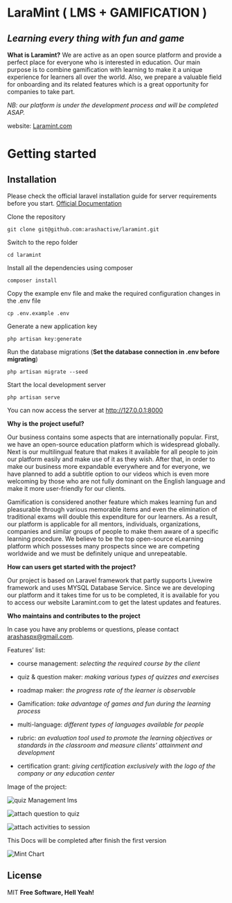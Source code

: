 
  

# LaraMint ( LMS + GAMIFICATION )

## _Learning every thing with fun and game_

  
**What is Laramint?**
We are active as an open source platform and provide a perfect place for everyone who is interested in education. Our main purpose is to combine gamification with learning to make it a unique experience for learners all over the world. Also, we prepare a valuable field for onboarding and its related features which is a great opportunity for companies to take part.

*NB: our platform is under the development process and will be completed ASAP.*


website: [Laramint.com](https://laramint.com)

  
# Getting started

## Installation

Please check the official laravel installation guide for server requirements before you start. 
[Official Documentation](https://laravel.com/docs/9.x/installation)

Clone the repository

    git clone git@github.com:arashactive/laramint.git

Switch to the repo folder

    cd laramint

Install all the dependencies using composer

    composer install

Copy the example env file and make the required configuration changes in the .env file

    cp .env.example .env

Generate a new application key

    php artisan key:generate


Run the database migrations (**Set the database connection in .env before migrating**)

    php artisan migrate --seed

Start the local development server

    php artisan serve

You can now access the server at http://127.0.0.1:8000




**Why is the project useful?**

Our business contains some aspects that are internationally popular. First, we have an open-source education platform which is widespread globally. Next is our multilingual feature that makes it available for all people to join our platform easily and make use of it as they wish. After that, in order to make our business more expandable everywhere and for everyone, we have planned to add a subtitle option to our videos which is even more welcoming by those who are not fully dominant on the English language and make it more user-friendly for our clients.

Gamification is considered another feature which makes learning fun and pleasurable through various memorable items and even the elimination of traditional exams will double this expenditure for our learners. As a result, our platform is applicable for all mentors, individuals, organizations, companies and similar groups of people to make them aware of a specific learning procedure. We believe to be the top open-source eLearning platform which possesses many prospects since we are competing worldwide and we must be definitely unique and unrepeatable.

  

**How can users get started with the project?**

Our project is based on Laravel framework that partly supports Livewire framework and uses MYSQL Database Service. Since we are developing our platform and it takes time for us to be completed, it is available for you to access our website Laramint.com to get the latest updates and features.

  

**Who maintains and contributes to the project**

In case you have any problems or questions, please contact [arashaspx@gmail.com](mailto:arashaspx@gmail.com).

  
  

Features’ list:

-   course management: *selecting the required course by the client*
    
-   quiz & question maker: *making various types of quizzes and exercises*
    
-   roadmap maker: *the progress rate of the learner is observable*
    
-   Gamification: *take advantage of games and fun during the learning process*
    
-   multi-language: *different types of languages available for people*
   
-   rubric: *an evaluation tool used to promote the learning objectives or standards in the classroom and measure clients’ attainment and development*
    
-   certification grant: *giving certification exclusively with the logo of the company or any education center*

  

Image of the project:

![quiz Management lms](https://github.com/arashactive/mint-lms-laravel/raw/main/public/img/imageQuiz.png)

![attach question to quiz](https://github.com/arashactive/mint-lms-laravel/raw/main/public/img/questions.png)

![attach activities to session](https://github.com/arashactive/mint-lms-laravel/raw/main/public/img/sessionAttach.png)

  

This Docs will be completed after finish the first version

![Mint Chart](https://github.com/arashactive/mint-lms-laravel/raw/main/public/img/MintImage.png)

  

## License
MIT
**Free Software, Hell Yeah!**
